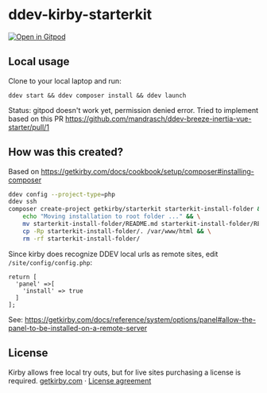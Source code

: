 
# ddev-kirby-starterkit

[![Open in Gitpod](https://gitpod.io/button/open-in-gitpod.svg)](https://gitpod.io/#https://github.com/mandrasch/ddev-kirby-starterkit/)

## Local usage

Clone to your local laptop and run:

```
ddev start && ddev composer install && ddev launch
```

Status: gitpod doesn't work yet, permission denied error. Tried to implement based on this PR https://github.com/mandrasch/ddev-breeze-inertia-vue-starter/pull/1

## How was this created?

Based on https://getkirby.com/docs/cookbook/setup/composer#installing-composer

```bash
ddev config --project-type=php
ddev ssh
composer create-project getkirby/starterkit starterkit-install-folder && \
    echo "Moving installation to root folder ..." && \
    mv starterkit-install-folder/README.md starterkit-install-folder/README_kirby.md && \
    cp -Rp starterkit-install-folder/. /var/www/html && \
    rm -rf starterkit-install-folder/
```

Since kirby does recognize DDEV local urls as remote sites, edit `/site/config/config.php`:

```
return [
  'panel' =>[
    'install' => true
  ]
];
```

See: https://getkirby.com/docs/reference/system/options/panel#allow-the-panel-to-be-installed-on-a-remote-server


## License

Kirby allows free local try outs, but for live sites purchasing a license is required.
[getkirby.com](https://getkirby.com) · [License agreement](https://getkirby.com/license)
